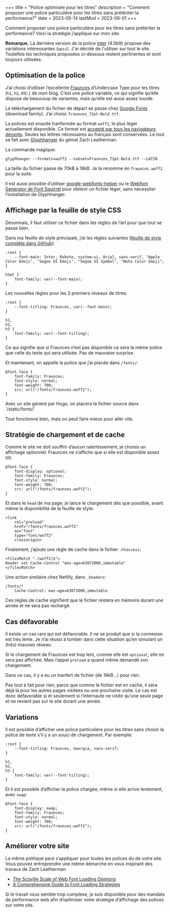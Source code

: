 +++
title = "Police optimisée pour les titres"
description = "Comment proposer une police particulière pour les titres sans prétériter la performance?"
date = 2023-05-14
lastMod = 2023-06-01
+++

Comment proposer une police particulière pour les titres sans prétériter la performance? Voici la stratégie j’applique sur mon site.



**Remarque.** La dernière version de la police [Inter](https://rsms.me/inter/) (4.0b9) propose des variations intéressantes (`opsz`). J'ai décidé de l'utiliser sur tout le site. Toutefois les techniques proposées ci-dessous restent pertinentes et sont toujours utilisées.

## Optimisation de la police

J’ai choisi d’utiliser l’excellente [Fraunces](https://fraunces.undercase.xyz/) d’Undercase Type pour les titres (`h1`, `h2`, etc.) de mon blog. C’est une police variable, ce qui signifie qu’elle dispose de beaucoup de variantes, mais qu’elle est aussi assez lourde.

Le téléchargement du fichier de départ se passe chez [Google Fonts](https://fonts.google.com/specimen/Fraunces) (download family). J’ai choisi: `Fraunces_72pt-Bold.ttf`.

La polices est ensuite tranformée au format `woff2`, le plus léger actuellement disponible. Ce format est [accepté par tous les navigateurs décents](https://caniuse.com/woff2). Seules les lettres nécessaires au français sont conservées. Le tout se fait avec [Glyphhanger](https://github.com/zachleat/glyphhanger) du génial Zach Leatherman.

La commande magique:

```
glyphhanger --formats=woff2 --subset=Fraunces_72pt-Bold.ttf --LATIN
```

La taille du fichier passe de 70kB à 18kB. Je la renomme en `fraunces.woff2` pour la suite.

Il est aussi possible d’utiliser [google-webfonts-helper](https://gwfh.mranftl.com/fonts) ou le [Webfont Generator de Font Squirrel](https://www.fontsquirrel.com/tools/webfont-generator) pour obtenir un fichier léger, sans nécessiter l’installation de Glyphhanger.

## Affichage par la feuille de style CSS

Désormais, il faut utiliser ce fichier dans les règles de l’art pour que tout se passe bien.

Dans ma feuille de style principale, j’ai les règles suivantes ([feuille de style complète dans GitHub](https://github.com/nfriedli/nicolasfriedli.ch/blob/main/assets/css/screen.css)):

```
:root {
    --font-main: Inter, Roboto, system-ui, Arial, sans-serif, "Apple Color Emoji", "Segoe UI Emoji", "Segoe UI Symbol", "Noto Color Emoji";
}

html {
    font-family: var(--font-main);
}
```

Les nouvelles règles pour les 3 premiers niveaux de titres:

```
:root {
    --font-titling: Fraunces, var(--font-main);
}

h1,
h2,
h3 {
    font-family: var(--font-titling);
}
```

Ce qui signifie que si Fraunces n’est pas disponible ce sera la même police que celle du texte qui sera utilisée. Pas de mauvaise surprise.

Et maintenant, on appelle la police que j’ai placée dans `/fonts/`:

```
@font-face {
    font-family: Fraunces;
    font-style: normal;
    font-weight: 700;
    src: url("/fonts/fraunces.woff2");
}
```

Avec un site généré par Hugo, on placera le fichier source dans `/static/fonts/’.

Tout fonctionne bien, mais on peut faire mieux pour aller vite.

## Stratégie de chargement et de cache

Comme le site ne doit souffrir d’aucun ralentissement, je choisis un affichage optionnel. Fraunces ne s’affiche que si elle est disponible assez tôt:

```
@font-face {
    font-display: optional;
    font-family: Fraunces;
    font-style: normal;
    font-weight: 700;
    src: url("/fonts/fraunces.woff2");
}
```

Et dans le `head` de ma page, je lance le chargement dès que possible, avant même la disponibilité de la feuille de style:

```
<link 
    rel="preload" 
    href="/fonts/fraunces.woff2" 
    as="font" 
    type="font/woff2" 
    crossorigin>
```

Finalement, j’ajoute une règle de cache dans le fichier `.htaccess`:

```
<filesMatch ".(woff2)$">
Header set Cache-Control "max-age=63072000,immutable"
</filesMatch>
```

Une action similaire chez Netlify, dans `_headers`:

```
/fonts/*
    Cache-Control: max-age=63072000,immutable
```

Ces règles de cache signifient que le fichier restera en mémoire durant une année et ne sera pas rechargé.

## Cas défavorable

Il existe un cas rare qui est défavorable. Il ne se produit que si la connexion est très lente.  Je n’ai réussi à tomber dans cette situation qu’en simulant un (très) mauvais réseau.

Si le chargement de Fraunces est trop lent, comme elle est `optional`, elle ne sera pas affichée. Mais l’appel `preload` a quand même demandé son chargement.

Dans ce cas, il y a eu un tranfert de fichier (de 18kB...) pour rien.

Pas tout à fait pour rien, parce que comme le fichier est en cache, il sera déjà là pour les autres pages visitées ou une prochaine visite. Le cas est donc défavorable si et seulement si l’internaute ne visite qu’une seule page et ne revient pas sur le site durant une année.

## Variations

Il est possible d’afficher une police particulière pour les titres sans choisir la police de texte s’il y a un souci de chargement. Par exemple:

```
:root {
    --font-titling: Fraunces, Georgia, sans-serif;
}

h1,
h2,
h3 {
    font-family: var(--font-titling);
}
```

Et il est possible d’afficher la police chargée, même si elle arrive lentement, avec `swap`:

```
@font-face {
    font-display: swap;
    font-family: Fraunces;
    font-style: normal;
    font-weight: 700;
    src: url("/fonts/fraunces.woff2");
}
```

## Améliorer votre site

La même politique peut s’appliquer pour toutes les polices du de votre site. Vous pouvez entreprendre une même démarche en vous inspirant des travaux de Zach Leatherman:

- [The Scoville Scale of Web Font Loading Opinions](https://beyondtellerrand.com/events/dusseldorf-2019/speakers/zach-leatherman)
- [A Comprehensive Guide to Font Loading Strategies](https://www.zachleat.com/web/comprehensive-webfonts/)

Si le travail vous semble trop complexe, je suis disponible pour des mandats de performance web afin d’optimiser votre stratégie d’affichage des polices sur votre site.